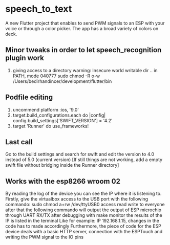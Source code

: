 # speech_to_text

A new Flutter project that enables to send PWM signals to an ESP with your voice or through a color picker. The app has a broad variety of colors on deck.

## Minor tweaks in order to let speech_recognition plugin work

1.  giving access to a directory
    warning: Insecure world writable dir .. in PATH, mode 040777
    sudo chmod -R o-w /Users/bedirhandincer/development/flutter/bin

## Podfile editing
1.  uncommend platform :ios, '9.0'
2.  target.build_configurations.each do |config|
        config.build_settings['SWIFT_VERSION'] = '4.2'
3.  target 'Runner' do
        use_frameworks!

## Last call
Go to the build settings and search for swift and edit the version to 4.0 instead of 5.0 (current version)
[If still things are not working, add a empty swift file without bridging inside the Runner directory]

## Works with the esp8266 wroom 02
By reading the log of the device you can see the IP where it is listening to.
Firstly, give the virtualbox access to the USB port with the following commando:
sudo chmod a+rw /dev/ttyUSB0 access read write to everyone
after that the following commando will output the output of ESP microchip through UART
RX/TX after debugging with make monitor the results of the IP is listed in the terminal
Like for example: IP 192.168.1.15, changes in the code has to made accordingly
Furthermore, the piece of code for the ESP device deals with a basic HTTP server, connection with the ESPTouch and writing the PWM signal to the IO pins